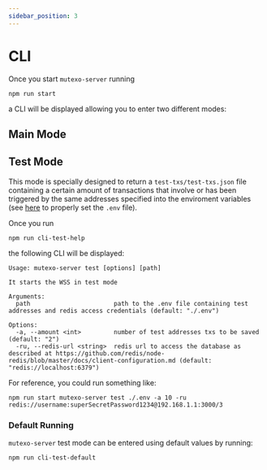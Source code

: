 ```yaml
---
sidebar_position: 3
---
```


# CLI

Once you start `mutexo-server` running

```
npm run start
```

a CLI will be displayed allowing you to enter two different modes:

## Main Mode

## Test Mode

This mode is specially designed to return a `test-txs/test-txs.json` file containing a certain amount of transactions that involve or has been triggered by the same addresses specified into the enviroment variables (see [here](getting-started.md#local-development) to properly set the `.env` file).

Once you run

```
npm run cli-test-help
```

the following CLI will be displayed:

```
Usage: mutexo-server test [options] [path]

It starts the WSS in test mode

Arguments:
  path                       path to the .env file containing test addresses and redis access credentials (default: "./.env")

Options:
  -a, --amount <int>         number of test addresses txs to be saved (default: "2")
  -ru, --redis-url <string>  redis url to access the database as described at https://github.com/redis/node-redis/blob/master/docs/client-configuration.md (default: "redis://localhost:6379")
```

For reference, you could run something like:

```
npm run start mutexo-server test ./.env -a 10 -ru redis://username:superSecretPassword1234@192.168.1.1:3000/3
```

### Default Running

`mutexo-server` test mode can be entered using default values by running:

```
npm run cli-test-default
```